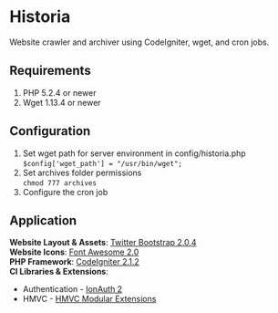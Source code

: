 Historia
========

Website crawler and archiver using CodeIgniter, wget, and cron jobs.

Requirements
------------

1. PHP 5.2.4 or newer  
2. Wget  1.13.4 or newer  

Configuration
------------

1. Set wget path for server environment in config/historia.php  
`$config['wget_path'] = "/usr/bin/wget";`  
2. Set archives folder permissions  
`chmod 777 archives`  
3. Configure the cron job  

Application
------------

**Website Layout & Assets**: [Twitter Bootstrap 2.0.4](http://twitter.github.com/bootstrap/)  
**Website Icons**: [Font Awesome 2.0](http://fortawesome.github.com/Font-Awesome/)  
**PHP Framework**: [CodeIgniter 2.1.2](https://github.com/EllisLab/CodeIgniter)  
**CI Libraries & Extensions**:  
* Authentication - [IonAuth 2](https://github.com/benedmunds/CodeIgniter-Ion-Auth)  
* HMVC - [HMVC Modular Extensions](https://bitbucket.org/wiredesignz/codeigniter-modular-extensions-hmvc/wiki/Home)  
